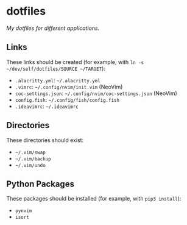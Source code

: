 # dotfiles
_My dotfiles for different applications._

## Links
These links should be created (for example, with `ln -s ~/dev/self/dotfiles/SOURCE ~/TARGET`):
- `.alacritty.yml`: `~/.alacritty.yml`
- `.vimrc`: `~/.config/nvim/init.vim` (NeoVim)
- `coc-settings.json`: `~/.config/nvim/coc-settings.json` (NeoVim)
- `config.fish`: `~/.config/fish/config.fish`
- `.ideavimrc`: `~/.ideavimrc`

## Directories
These directories should exist:
- `~/.vim/swap`
- `~/.vim/backup`
- `~/.vim/undo`

## Python Packages
These packages should be installed (for example, with `pip3 install`):
- `pynvim`
- `isort`
